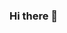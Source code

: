 ### Hi there 👋

<!--
**Afernu/Afernu** is a ✨ _special_ ✨ repository because its `README.md` (this file) appears on your GitHub profile.

Here are some ideas to get you started:

👋 Hi, I’m Cedric
👀 I’m interested in furthering my knowledge
🌱 I’m currently learning full stack development!
💞️ I’m looking for new opportunies in the tech industry!
📫 How to reach me: Linkedin👈
